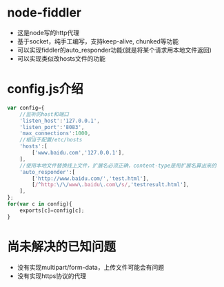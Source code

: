 # node-fiddler

- 这是node写的http代理
- 基于socket，纯手工编写，支持keep-alive, chunked等功能
- 可以实现fiddler的auto\_responder功能(就是将某个请求用本地文件返回)
- 可以实现类似改hosts文件的功能

# config.js介绍

```javascript
var config={
    //监听的host和端口
    'listen_host':'127.0.0.1',
    'listen_port':'8083',
    'max_connections':1000,
    //相当于配置/etc/hosts
    'hosts':[
        ['www.baidu.com','127.0.0.1'],
    ],
    //使用本地文件替换线上文件，扩展名必须正确，content-type是用扩展名算出来的
    'auto_responder':[
        ['http://www.baidu.com/','test.html'],
        [/^http:\/\/www\.baidu\.com\/s/,'testresult.html'],
    ],
};
for(var c in config){
    exports[c]=config[c];
}
```


# 尚未解决的已知问题

- 没有实现multipart/form-data，上传文件可能会有问题
- 没有实现https协议的代理
